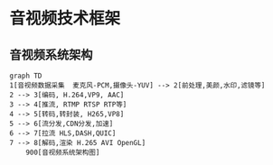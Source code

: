 音视频技术框架
=================






## 音视频系统架构


```mermaid
graph TD
1[音视频数据采集  麦克风-PCM,摄像头-YUV] --> 2[前处理,美颜,水印,滤镜等]
2 --> 3[编码, H.264,VP9, AAC]
3 --> 4[推流, RTMP RTSP RTP等]
4 --> 5[转码,转封装, H265,VP8]    
5 --> 6[流分发,CDN分发,加速]
6 --> 7[拉流 HLS,DASH,QUIC]
7 --> 8[解码,渲染 H.265 AVI OpenGL]
    900[音视频系统架构图]
```

